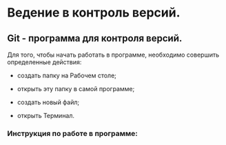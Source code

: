 
# Ведение в контроль версий. #

## Git - программа для контроля версий. ##

Для того, чтобы начать работать в программе, необходимо совершить определенные действия:

* создать папку на Рабочем столе;

* открыть эту папку в самой программе;

* создать новый файл;

* открыть Терминал.

### Инструкция по работе в программе: ###



